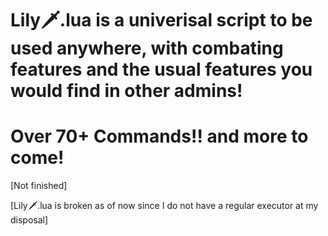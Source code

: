 # Lily🗡️.lua is a univerisal script to be used anywhere, with combating features and the usual features you would find in other admins!
# Over 70+ Commands!! and more to come!

[Not finished]

[Lily🗡️.lua is broken as of now since I do not have a regular executor at my disposal] 
